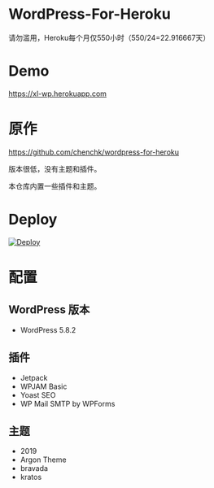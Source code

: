 # WordPress-For-Heroku

请勿滥用，Heroku每个月仅550小时（550/24=22.916667天）

# Demo

https://xl-wp.herokuapp.com

# 原作

https://github.com/chenchk/wordpress-for-heroku

版本很低，没有主题和插件。

本仓库内置一些插件和主题。

# Deploy

[![Deploy](https://www.herokucdn.com/deploy/button.svg)](https://heroku.com/deploy)

# 配置

## WordPress 版本

+ WordPress 5.8.2

## 插件

+ Jetpack
+ WPJAM Basic
+ Yoast SEO
+ WP Mail SMTP by WPForms

## 主题

+ 2019
+ Argon Theme
+ bravada
+ kratos

